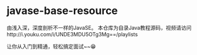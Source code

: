 # javase-base-resource
由浅入深，深度剖析不一样的JavaSE。
本仓库为自录Java教程源码，视频请访问http://i.youku.com/i/UNDE3MDU5OTg3Mg==/playlists

让你从入门到精通，轻松搞定面试~~😁
